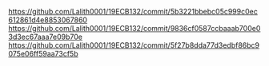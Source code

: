 https://github.com/Lalith0001/19ECB132/commit/5b3221bbebc05c999c0ec612861d4e8853067860
https://github.com/Lalith0001/19ECB132/commit/9836cf0587ccbaaab700e03d3ec67aaa7e09b70e
https://github.com/Lalith0001/19ECB132/commit/5f27b8dda77d3edbf86bc9075e06ff59aa73cf5b
